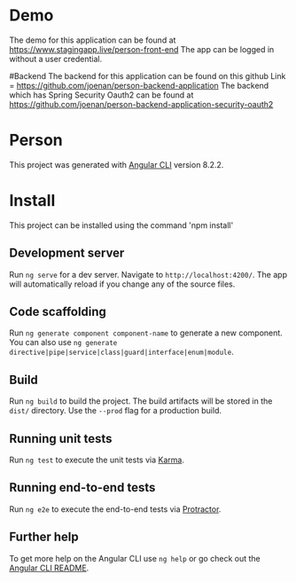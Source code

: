 # Demo 
The demo for this application can be found at https://www.stagingapp.live/person-front-end The app can be logged in without a user credential. 

#Backend
The backend for this application can be found on this github Link = https://github.com/joenan/person-backend-application
The backend which has Spring Security Oauth2 can be found at https://github.com/joenan/person-backend-application-security-oauth2

# Person
This project was generated with [Angular CLI](https://github.com/angular/angular-cli) version 8.2.2.

# Install
This project can be installed using the command 'npm install'

## Development server

Run `ng serve` for a dev server. Navigate to `http://localhost:4200/`. The app will automatically reload if you change any of the source files.

## Code scaffolding

Run `ng generate component component-name` to generate a new component. You can also use `ng generate directive|pipe|service|class|guard|interface|enum|module`.

## Build

Run `ng build` to build the project. The build artifacts will be stored in the `dist/` directory. Use the `--prod` flag for a production build.

## Running unit tests

Run `ng test` to execute the unit tests via [Karma](https://karma-runner.github.io).

## Running end-to-end tests

Run `ng e2e` to execute the end-to-end tests via [Protractor](http://www.protractortest.org/).

## Further help

To get more help on the Angular CLI use `ng help` or go check out the [Angular CLI README](https://github.com/angular/angular-cli/blob/master/README.md).
